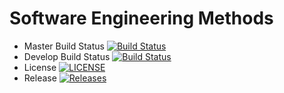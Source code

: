 # Software Engineering Methods

- Master Build Status [![Build Status](https://travis-ci.com/40478645/sem1.svg?branch=main)](https://travis-ci.com/40478645/sem1)
- Develop Build Status [![Build Status](https://travis-ci.com/40478645/sem1.svg?branch=develop)](https://travis-ci.com/40478645/sem1)
- License [![LICENSE](https://img.shields.io/github/license/40478645/sem1.svg?style=flat-square)](https://github.com/40478645/sem1/blob/master/LICENSE)
- Release [![Releases](https://img.shields.io/github/release/4047865/sem1/all.svg?style=flat-square)](https://github.com/40478645/sem1/releases)
